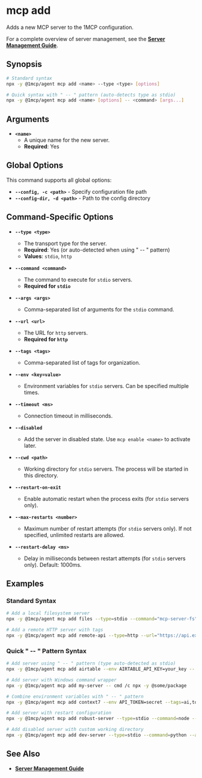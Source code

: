 # mcp add

Adds a new MCP server to the 1MCP configuration.

For a complete overview of server management, see the **[Server Management Guide](../../guide/essentials/server-management)**.

## Synopsis

```bash
# Standard syntax
npx -y @1mcp/agent mcp add <name> --type <type> [options]

# Quick syntax with " -- " pattern (auto-detects type as stdio)
npx -y @1mcp/agent mcp add <name> [options] -- <command> [args...]
```

## Arguments

- **`<name>`**
  - A unique name for the new server.
  - **Required**: Yes

## Global Options

This command supports all global options:

- **`--config, -c <path>`** - Specify configuration file path
- **`--config-dir, -d <path>`** - Path to the config directory

## Command-Specific Options

- **`--type <type>`**
  - The transport type for the server.
  - **Required**: Yes (or auto-detected when using " -- " pattern)
  - **Values**: `stdio`, `http`

- **`--command <command>`**
  - The command to execute for `stdio` servers.
  - **Required for `stdio`**

- **`--args <args>`**
  - Comma-separated list of arguments for the `stdio` command.

- **`--url <url>`**
  - The URL for `http` servers.
  - **Required for `http`**

- **`--tags <tags>`**
  - Comma-separated list of tags for organization.

- **`--env <key=value>`**
  - Environment variables for `stdio` servers. Can be specified multiple times.

- **`--timeout <ms>`**
  - Connection timeout in milliseconds.

- **`--disabled`**
  - Add the server in disabled state. Use `mcp enable <name>` to activate later.

- **`--cwd <path>`**
  - Working directory for `stdio` servers. The process will be started in this directory.

- **`--restart-on-exit`**
  - Enable automatic restart when the process exits (for `stdio` servers only).

- **`--max-restarts <number>`**
  - Maximum number of restart attempts (for `stdio` servers only). If not specified, unlimited restarts are allowed.

- **`--restart-delay <ms>`**
  - Delay in milliseconds between restart attempts (for `stdio` servers only). Default: 1000ms.

## Examples

### Standard Syntax

```bash
# Add a local filesystem server
npx -y @1mcp/agent mcp add files --type=stdio --command="mcp-server-fs" --args="--root,./"

# Add a remote HTTP server with tags
npx -y @1mcp/agent mcp add remote-api --type=http --url="https://api.example.com/mcp" --tags="api,prod"
```

### Quick " -- " Pattern Syntax

```bash
# Add server using " -- " pattern (type auto-detected as stdio)
npx -y @1mcp/agent mcp add airtable --env AIRTABLE_API_KEY=your_key -- npx -y airtable-mcp-server

# Add server with Windows command wrapper
npx -y @1mcp/agent mcp add my-server -- cmd /c npx -y @some/package

# Combine environment variables with " -- " pattern
npx -y @1mcp/agent mcp add context7 --env API_TOKEN=secret --tags=ai,tools -- npx -y @context7/server

# Add server with restart configuration
npx -y @1mcp/agent mcp add robust-server --type=stdio --command=node --args=unstable-server.js --restart-on-exit --max-restarts=5 --restart-delay=2000

# Add disabled server with custom working directory
npx -y @1mcp/agent mcp add dev-server --type=stdio --command=python --args=dev-server.py --cwd=/app/development --disabled
```

## See Also

- **[Server Management Guide](../../guide/essentials/server-management)**
